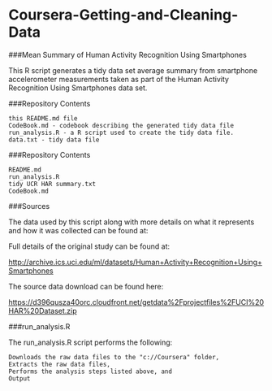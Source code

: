 # Coursera-Getting-and-Cleaning-Data
###Mean Summary of Human Activity Recognition Using Smartphones

This R script generates a tidy data set average summary from smartphone accelerometer measurements taken as part of the Human Activity Recognition Using Smartphones data set.

###Repository Contents

    this README.md file
    CodeBook.md - codebook describing the generated tidy data file
    run_analysis.R - a R script used to create the tidy data file.
    data.txt - tidy data file

###Repository Contents

    README.md
    run_analysis.R
    tidy UCR HAR summary.txt
    CodeBook.md


###Sources

The data used by this script along with more details on what it represents and how it was collected can be found at:

Full details of the original study can be found at:

http://archive.ics.uci.edu/ml/datasets/Human+Activity+Recognition+Using+Smartphones

The source data download can be found here:

https://d396qusza40orc.cloudfront.net/getdata%2Fprojectfiles%2FUCI%20HAR%20Dataset.zip


###run_analysis.R

The run_analysis.R script performs the following:

    Downloads the raw data files to the "c://Coursera" folder,
    Extracts the raw data files,
    Performs the analysis steps listed above, and
    Output

 

